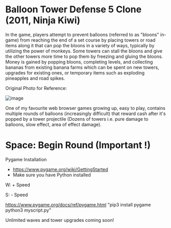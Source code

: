 # Balloon Tower Defense 5 Clone (2011, Ninja Kiwi)

In the game, players attempt to prevent balloons (referred to as "bloons" in-game) from reaching the end of a set course by placing towers or road items along it that can pop the bloons in a variety of ways, typically by utilizing the power of monkeys. Some towers can stall the bloons and give the other towers more time to pop them by freezing and gluing the bloons. Money is gained by popping bloons, completing levels, and collecting bananas from existing banana farms which can be spent on new towers, upgrades for existing ones, or temporary items such as exploding pineapples and road spikes.
   
Original Photo for Reference:
 
![image](https://user-images.githubusercontent.com/75475136/116334192-a8d7b880-a789-11eb-9c27-0c524b4d463d.png)
 
One of my favourite web browser games growing up, easy to play, contains multiple rounds of balloons (increasingly difficult) that reward cash after it's popped by a tower projectile (Dozens of towers i.e. pure damage to balloons, slow effect, area of effect damage).
     
# Space: Begin Round (Important !)
  
Pygame Installation
- https://www.pygame.org/wiki/GettingStarted
- Make sure you have Python installed
    
W: + Speed

S: - Speed

https://www.pygame.org/docs/ref/pygame.html
"pip3 install pygame
python3 myscript.py"
 
Unlimited waves and tower upgrades coming soon!

